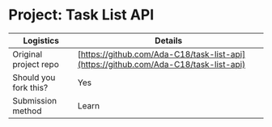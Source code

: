 # Project: Task List API

| Logistics                  | Details                                  |
| -------------------------- | ---------------------------------------- |
| Original project repo      | [https://github.com/Ada-C18/task-list-api](https://github.com/Ada-C18/task-list-api) |
| Should you fork this?      | Yes                                      |
| Submission method          | Learn                                    |
